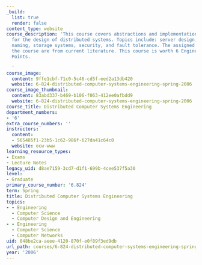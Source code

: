 ```yaml
---
_build:
  list: true
  render: false
content_type: website
course_description: 'This course covers abstractions and implementation techniques
  for the design of distributed systems. Topics include: server design, network programming,
  naming, storage systems, security, and fault tolerance. The assigned readings for
  the course are from current literature. This course is worth 6 Engineering Design
  Points.

  '
course_image:
  content: 9ffe1cbf-71c0-5c46-cd5f-eed2a13db420
  website: 6-824-distributed-computer-systems-engineering-spring-2006
course_image_thumbnail:
  content: 83abd337-b469-b106-f063-412ee0afbdd9
  website: 6-824-distributed-computer-systems-engineering-spring-2006
course_title: Distributed Computer Systems Engineering
department_numbers:
- '6'
extra_course_numbers: ''
instructors:
  content:
  - 565485f1-23b5-1c62-986f-627da41c64c0
  website: ocw-www
learning_resource_types:
- Exams
- Lecture Notes
legacy_uid: d8ae7159-3cd7-d1f1-699b-4cee537f5a30
level:
- Graduate
primary_course_number: '6.824'
term: Spring
title: Distributed Computer Systems Engineering
topics:
- - Engineering
  - Computer Science
  - Computer Design and Engineering
- - Engineering
  - Computer Science
  - Computer Networks
uid: 048be2ca-aeee-4120-870f-e0f89f3ed9db
url_path: courses/6-824-distributed-computer-systems-engineering-spring-2006
year: '2006'
---
```


